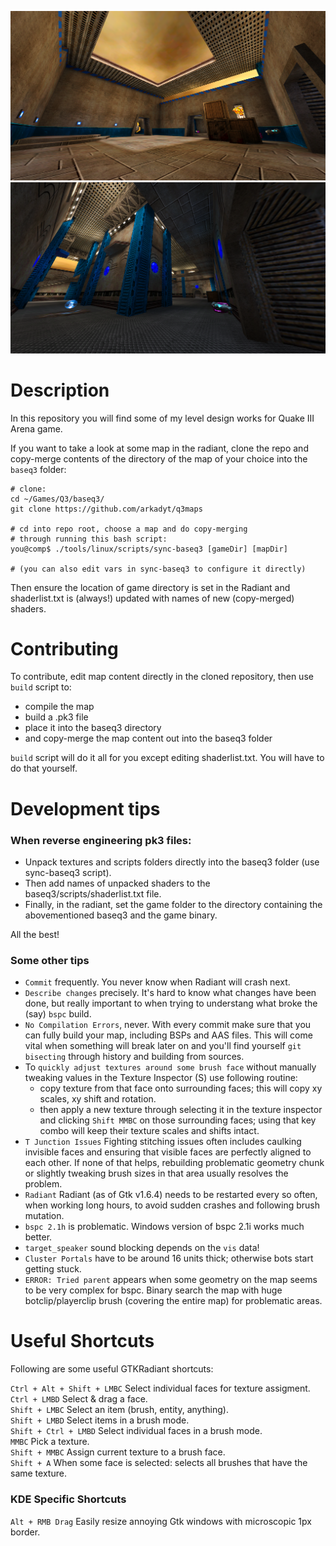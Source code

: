 ![q3strong2018](https://github.com/arkadyt/q3maps/blob/master/q3strong2018/media/Screenshot_20181110_190222.png)
![q3strong2018](https://github.com/arkadyt/q3maps/blob/master/q3strong2018/media/Screenshot_20181110_190449.png)

# Description

In this repository you will find some of my level design works for Quake III Arena game.

If you want to take a look at some map in the radiant, clone the repo and copy-merge contents of the directory of the map of your choice into the `baseq3` folder:
```
# clone:
cd ~/Games/Q3/baseq3/
git clone https://github.com/arkadyt/q3maps

# cd into repo root, choose a map and do copy-merging 
# through running this bash script:
you@comp$ ./tools/linux/scripts/sync-baseq3 [gameDir] [mapDir]

# (you can also edit vars in sync-baseq3 to configure it directly)
```
Then ensure the location of game directory is set in the Radiant and shaderlist.txt is (always!) updated with names of new (copy-merged) shaders.

# Contributing
To contribute, edit map content directly in the cloned repository, then use `build` script to:

* compile the map
* build a .pk3 file
* place it into the baseq3 directory
* and copy-merge the map content out into the baseq3 folder

`build` script will do it all for you except editing shaderlist.txt. You will have to do that yourself.

# Development tips

### When reverse engineering pk3 files:

* Unpack textures and scripts folders directly into the baseq3 folder (use sync-baseq3 script).
* Then add names of unpacked shaders to the baseq3/scripts/shaderlist.txt file.
* Finally, in the radiant, set the game folder to the directory containing the abovementioned baseq3 and the game binary.

All the best!

### Some other tips

* `Commit` frequently. You never know when Radiant will crash next.
* `Describe changes` precisely. It's hard to know what changes have been done, but really important to when trying to understang what broke the (say) `bspc` build.
* `No Compilation Errors`, never. With every commit make sure that you can fully build your map, including BSPs and AAS files. This will come vital when something will break later on and you'll find yourself `git bisecting` through history and building from sources.
* To `quickly adjust textures around some brush face` without manually tweaking values in the Texture Inspector (S) use following routine: 
  - copy texture from that face onto surrounding faces; this will copy xy scales, xy shift and rotation.
  - then apply a new texture through selecting it in the texture inspector and clicking `Shift MMBC` on those surrounding faces; using that key combo will keep their texture scales and shifts intact.
* `T Junction Issues` Fighting stitching issues often includes caulking invisible faces and ensuring that visible faces are perfectly aligned to each other. If none of that helps, rebuilding problematic geometry chunk or slightly tweaking brush sizes in that area usually resolves the problem.
* `Radiant` Radiant (as of Gtk v1.6.4) needs to be restarted every so often, when working long hours, to avoid sudden crashes and following brush mutation.
* `bspc 2.1h` is problematic. Windows version of bspc 2.1i works much better.
* `target_speaker` sound blocking depends on the `vis` data!
* `Cluster Portals` have to be around 16 units thick; otherwise bots start getting stuck.
* `ERROR: Tried parent` appears when some geometry on the map seems to be very complex for bspc. Binary search the map with huge botclip/playerclip brush (covering the entire map) for problematic areas.

# Useful Shortcuts

Following are some useful GTKRadiant shortcuts:

`Ctrl + Alt + Shift + LMBC` Select individual faces for texture assigment.<br>
`Ctrl + LMBD` Select & drag a face.<br>
`Shift + LMBC` Select an item (brush, entity, anything).<br>
`Shift + LMBD` Select items in a brush mode.<br>
`Shift + Ctrl + LMBD` Select individual faces in a brush mode.<br>
`MMBC` Pick a texture.<br>
`Shift + MMBC` Assign current texture to a brush face.<br>
`Shift + A` When some face is selected: selects all brushes that have the same texture.<br>


### KDE Specific Shortcuts

`Alt + RMB Drag` Easily resize annoying Gtk windows with microscopic 1px border.
